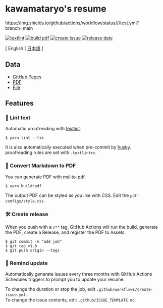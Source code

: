# kawamataryo's resume
https://img.shields.io/github/actions/workflow/status/<user>/<repo>/test.yml?branch=main


[![textlint](https://img.shields.io/github/actions/workflow/status/kawamataryo/resume/lint%20text.yml?branch=master?label=textlint&logo=github&color=yellow)](https://github.com/kawamataryo/resume/actions?query=workflow%3A%22lint+text%22)
[![build pdf](https://img.shields.io/github/workflow/status/kawamataryo/resume/build-pdf?label=build%20pdf&logo=github)](https://github.com/kawamataryo/resume/actions?query=workflow%3A%22build+pdf%22)
[![create issue](https://img.shields.io/github/workflow/status/kawamataryo/resume/create%20issue?label=create%20issue&logo=github&color=orange)](https://github.com/kawamataryo/resume/actions?query=workflow%3A%22create+issue%22)
[![release date](https://img.shields.io/github/release-date/kawamataryo/resume?color=blue&logo=github)](https://github.com/kawamataryo/resume/releases)

[ English | [日本語](https://github.com/kawamataryo/resume/blob/master/README.ja.md) ]

## Data

- [GitHub Pages](https://kawamataryo.github.io/resume/)  
- [PDF](https://github.com/kawamataryo/resume/releases)  
- [File](https://github.com/kawamataryo/resume/blob/master/docs/index.md)  
## Features

### 💅 Lint text

Automatic proofreading with [textlint](https://github.com/textlint/textlint).

```
$ yarn lint --fix
```
It is also automatically executed when pre-commit by [husky](https://github.com/typicode/husky).  
proofreading rules are set with `.textlintrc`.



### 📝 Convert Markdown to PDF

You can generate PDF with [md-to-pdf](https://www.npmjs.com/package/md-to-pdf).


```
$ yarn build:pdf
```

The output PDF can be styled as you like with CSS. Edit the `pdf-configs/style.css`.  

### 🛠 Create release

When you push with a `v**` tag, GitHub Actions will run the build, generate the PDF, create a Release, and register the PDF to Assets.

```
$ git commit -m "add job"
$ git tag v1.0
$ git push origin --tags
```

### 📆 Remind update

Automatically generate issues every three months with GitHub Actions Schedules triggers to prompt you to update your resume.

To change the duration or stop the job, edit `.github/workflows/create-issue.yml`.  
To change the issue contents, edit `.github/ISSUE_TEMPLATE.md`.
